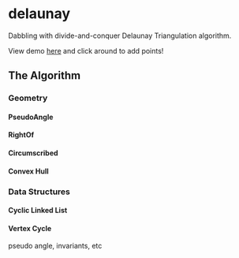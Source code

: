# delaunay

Dabbling with divide-and-conquer Delaunay Triangulation algorithm.

View demo [here](https://desicochrane.github.io/delaunay/) and click around to add points!


## The Algorithm

### Geometry

#### PseudoAngle

#### RightOf

#### Circumscribed

#### Convex Hull


### Data Structures

#### Cyclic Linked List

#### Vertex Cycle
pseudo angle, invariants, etc
